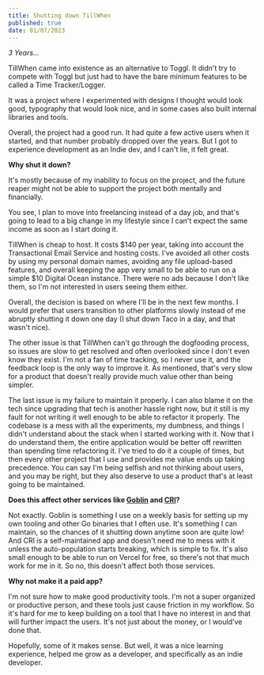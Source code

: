 ```yaml
---
title: Shutting down TillWhen
published: true
date: 01/07/2023
---
```


_3 Years..._

TillWhen came into existence as an alternative to Toggl. It didn't try to
compete with Toggl but just had to have the bare minimum features to be called a
Time Tracker/Logger.

It was a project where I experimented with designs I thought would look good,
typography that would look nice, and in some cases also built internal libraries
and tools.

Overall, the project had a good run. It had quite a few active users when it
started, and that number probably dropped over the years. But I got to
experience development as an Indie dev, and I can't lie, it felt great.

**Why shut it down?**

It's mostly because of my inability to focus on the project, and the future
reaper might not be able to support the project both mentally and financially.

You see, I plan to move into freelancing instead of a day job, and that's going
to lead to a big change in my lifestyle since I can't expect the same income as
soon as I start doing it.

TillWhen is cheap to host. It costs $140 per year, taking into account the
Transactional Email Service and hosting costs. I've avoided all other costs by
using my personal domain names, avoiding any file upload-based features, and
overall keeping the app very small to be able to run on a simple $10 Digital
Ocean instance. There were no ads because I don't like them, so I'm not
interested in users seeing them either.

Overall, the decision is based on where I'll be in the next few months. I would
prefer that users transition to other platforms slowly instead of me abruptly
shutting it down one day (I shut down Taco in a day, and that wasn't nice).

The other issue is that TillWhen can't go through the dogfooding process, so
issues are slow to get resolved and often overlooked since I don't even know
they exist. I'm not a fan of time tracking, so I never use it, and the feedback
loop is the only way to improve it. As mentioned, that's very slow for a product
that doesn't really provide much value other than being simpler.

The last issue is my failure to maintain it properly. I can also blame it on the
tech since upgrading that tech is another hassle right now, but it still is my
fault for not writing it well enough to be able to refactor it properly. The
codebase is a mess with all the experiments, my dumbness, and things I didn't
understand about the stack when I started working with it. Now that I do
understand them, the entire application would be better off rewritten than
spending time refactoring it. I've tried to do it a couple of times, but then
every other project that I use and provides me value ends up taking precedence.
You can say I'm being selfish and not thinking about users, and you may be
right, but they also deserve to use a product that's at least going to be
maintained.

**Does this affect other services like [Goblin](https://goblin.run) and
[CRI](https://cri.barelyhuman.dev)?**

Not exactly. Goblin is something I use on a weekly basis for setting up my own
tooling and other Go binaries that I often use. It's something I can maintain,
so the chances of it shutting down anytime soon are quite low! And CRI is a
self-maintained app and doesn't need me to mess with it unless the
auto-population starts breaking, which is simple to fix. It's also small enough
to be able to run on Vercel for free, so there's not that much work for me in
it. So no, this doesn't affect both those services.

**Why not make it a paid app?**

I'm not sure how to make good productivity tools. I'm not a super organized or
productive person, and these tools just cause friction in my workflow. So it's
hard for me to keep building on a tool that I have no interest in and that will
further impact the users. It's not just about the money, or I would've done
that.

Hopefully, some of it makes sense. But well, it was a nice learning experience,
helped me grow as a developer, and specifically as an indie developer.
